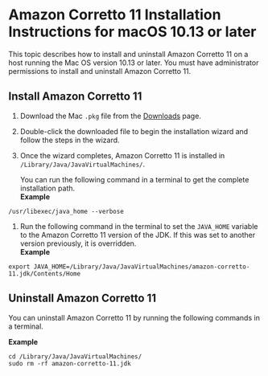# Amazon Corretto 11 Installation Instructions for macOS 10\.13 or later<a name="macos-install"></a>

 This topic describes how to install and uninstall Amazon Corretto 11 on a host running the Mac OS version 10\.13 or later\. You must have administrator permissions to install and uninstall Amazon Corretto 11\. 

## Install Amazon Corretto 11<a name="macos-install-instruct"></a>

1.  Download the Mac `.pkg` file from the [Downloads](downloads-list.md) page\. 

1.  Double\-click the downloaded file to begin the installation wizard and follow the steps in the wizard\. 

1.  Once the wizard completes, Amazon Corretto 11 is installed in `/Library/Java/JavaVirtualMachines/`\. 

    You can run the following command in a terminal to get the complete installation path\.   
**Example**  

   ```
   /usr/libexec/java_home --verbose
   ```

1.  Run the following command in the terminal to set the `JAVA_HOME` variable to the Amazon Corretto 11 version of the JDK\. If this was set to another version previously, it is overridden\.   
**Example**  

   ```
   export JAVA_HOME=/Library/Java/JavaVirtualMachines/amazon-corretto-11.jdk/Contents/Home
   ```

## Uninstall Amazon Corretto 11<a name="macos-uninstall"></a>

You can uninstall Amazon Corretto 11 by running the following commands in a terminal\.

**Example**  

```
cd /Library/Java/JavaVirtualMachines/
sudo rm -rf amazon-corretto-11.jdk
```